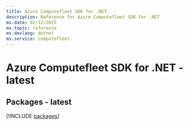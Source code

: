 ```yaml
---
title: Azure Computefleet SDK for .NET
description: Reference for Azure Computefleet SDK for .NET
ms.date: 02/12/2025
ms.topic: reference
ms.devlang: dotnet
ms.service: computefleet
---
```

# Azure Computefleet SDK for .NET - latest
## Packages - latest
[!INCLUDE [packages](computefleet-index.md)]